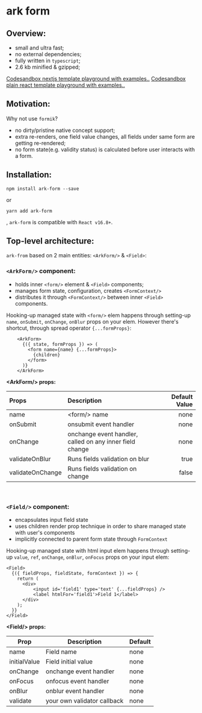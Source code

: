 # ark form
## Overview:
- small and ultra fast;
- no external dependencies;
- fully written in `typescript`;
- 2.6 kb minified & gzipped;

[Codesandbox nextjs template playground with examples..]( https://codesandbox.io/s/arkforms-nextjs-react-sandbox-s2z8o?file=/pages/index.tsx)
[Codesandbox plain react template playground with examples..]( https://codesandbox.io/s/arkforsm-react-sandbox-k3oul?file=/src/App.tsx)

## Motivation:
Why not use `formik`? 
- no dirty/pristine native concept support;
- extra re-renders, one field value changes, all fields under same form are getting re-rendered;
- no form state(e.g. validity status) is calculated before user interacts with a form.

## Installation:


 `npm install ark-form --save`

 or 

 `yarn add ark-form`


, `ark-form` is compatible with `React v16.8+`.


## Top-level architecture:
`ark-from` based on 2 main entities: `<ArkForm/>` & `<Field>`:

### `<ArkForm/>` component:
- holds inner `<form/>` element & `<Field>` components;
- manages form state, configuration, creates `<FormContext/>`
- distributes it through `<FormContext/>` between inner `<Field>` components.  

Hooking-up managed state with `<form/>` elem happens through setting-up `name`, `onSubmit`, `onChange`, `onBlur` props on your elem. However there's shortcut, through spread operator `{...formProps}`: 
```
    <ArkForm>
      {({ state, formProps }) => (
        <form name={name} {...formProps}>
          {children}
        </form>
      )}
    </ArkForm>
```

**\<ArkForm/> props:**

| Props      | Description | Default Value     |
| :---        |    :----   |          ---: |
| name      | <form\/> name       | none   |
| onSubmit   | onsubmit event handler        | none      |
| onChange   | onchange event handler, <br>called on any inner field change        | none      |
| validateOnBlur   | Runs fields validation on blur       | true      |
| validateOnChange   | Runs fields validation on change          | false      |
<br>

### `<Field/>` component:

- encapsulates input field state
- uses children render prop technique in order to share managed state with user's components
- implicitly connected to parent form state through `FormContext`

Hooking-up managed state with html input elem happens through setting-up `value`, `ref`, `onChange`, `onBlur`, `onFocus` props on your input elem:

```
<Field>
  {({ fieldProps, fieldState, formContext }) => {
    return (
      <div>
          <input id='field1' type='text' {...fieldProps} />
          <label htmlFor='field1'>Field 1</label>
      </div>
    );
  }}
</Field>
```

**\<Field/> props:**

| Prop         | Description                  | Default |
|--------------|------------------------------|---------|
| name         | Field name                   | none    |
| initialValue | Field initial value          | none    |
| onChange     | onchange event handler       | none    |
| onFocus      | onfocus event handler        | none    |
| onBlur       | onblur event handler         | none    |
| validate     | your own validator callback  | none    |
<br>
